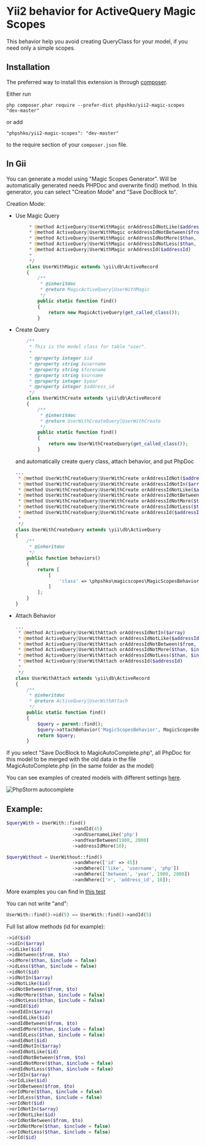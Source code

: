 Yii2 behavior for ActiveQuery Magic Scopes
===========

This behavior help you avoid creating QueryClass for your model, if you need only a simple scopes.

Installation
------------

The preferred way to install this extension is through [composer](http://getcomposer.org/download/).

Either run

```
php composer.phar require --prefer-dist phpshko/yii2-magic-scopes "dev-master"
```

or add

```
"phpshko/yii2-magic-scopes": "dev-master"
```

to the require section of your `composer.json` file.


In Gii
------------

You can generate a model using "Magic Scopes Generator". Will be automatically generated needs PHPDoc and overwrite find() method.
In this generator, you can select "Creation Mode" and "Save DocBlock to".


Creation Mode:
* Use Magic Query
    ```php
         * @method ActiveQuery|UserWithMagic orAddressIdNotLike($addressId)
         * @method ActiveQuery|UserWithMagic orAddressIdNotBetween($from, $to)
         * @method ActiveQuery|UserWithMagic orAddressIdNotMore($than, $include = false)
         * @method ActiveQuery|UserWithMagic orAddressIdNotLess($than, $include = false)
         * @method ActiveQuery|UserWithMagic orAddressId($addressId)
         *
         */
        class UserWithMagic extends \yii\db\ActiveRecord
        {
            /**
             * @inheritdoc
             * @return MagicActiveQuery|UserWithMagic
             */
            public static function find()
            {
                return new MagicActiveQuery(get_called_class());
            }
    ```

* Create Query
    ```php
        /**
         * This is the model class for table "user".
         *
         * @property integer $id
         * @property string $username
         * @property string $forename
         * @property string $surname
         * @property integer $year
         * @property integer $address_id
         */
        class UserWithCreate extends \yii\db\ActiveRecord
        {
            /**
             * @inheritdoc
             * @return UserWithCreateQuery|UserWithCreate
             */
            public static function find()
            {
                return new UserWithCreateQuery(get_called_class());
            }
    ```
    
    and automatically create query class, attach behavior, and put PhpDoc
    
    ```php
    ...
     * @method UserWithCreateQuery|UserWithCreate orAddressIdNot($addressId)
     * @method UserWithCreateQuery|UserWithCreate orAddressIdNotIn($array)
     * @method UserWithCreateQuery|UserWithCreate orAddressIdNotLike($addressId)
     * @method UserWithCreateQuery|UserWithCreate orAddressIdNotBetween($from, $to)
     * @method UserWithCreateQuery|UserWithCreate orAddressIdNotMore($than, $include = false)
     * @method UserWithCreateQuery|UserWithCreate orAddressIdNotLess($than, $include = false)
     * @method UserWithCreateQuery|UserWithCreate orAddressId($addressId)
     *
     */
    class UserWithCreateQuery extends \yii\db\ActiveQuery
    {
        /**
         * @inheritdoc
         */
        public function behaviors()
        {
            return [
                [
                    'class' => \phpshko\magicscopes\MagicScopesBehavior::className()
                ]
            ];
        }
    }
    ```

* Attach Behavior

    ```php
    ...
     * @method ActiveQuery|UserWithAttach orAddressIdNotIn($array)
     * @method ActiveQuery|UserWithAttach orAddressIdNotLike($addressId)
     * @method ActiveQuery|UserWithAttach orAddressIdNotBetween($from, $to)
     * @method ActiveQuery|UserWithAttach orAddressIdNotMore($than, $include = false)
     * @method ActiveQuery|UserWithAttach orAddressIdNotLess($than, $include = false)
     * @method ActiveQuery|UserWithAttach orAddressId($addressId)
     *
     */
    class UserWithAttach extends \yii\db\ActiveRecord
    {
        /**
         * @inheritdoc
         * @return ActiveQuery|UserWithAttach
         */
        public static function find()
        {
            $query = parent::find();
            $query->attachBehavior('MagicScopesBehavior', MagicScopesBehavior::className());
            return $query;
        }    
    ```

If you select "Save DocBlock to MagicAutoComplete.php", all PhpDoc for this model to be merged with the old data in the file MagicAutoComplete.php (in the same folder as the model)

You can see examples of created models with different settings [here](https://github.com/phpshko/yii2-magic-scopes/blob/master/tests/unit/models).

![PhpStorm autocomplete](http://habrastorage.org/files/157/187/c90/157187c9064d4dcab3e9929e2567231b.png "PhpStorm autocomplete")

Example:
-----

```php
$queryWith = UserWith::find()
                        ->andId(45)
                        ->andUsernameLike('php')
                        ->andYearBetween(1980, 2000)
                        ->addressIdMore(10);

$queryWithout = UserWithout::find()
                        ->andWhere(['id' => 45])
                        ->andWhere(['like', 'username', 'php'])
                        ->andWhere(['between', 'year', 1980, 2000])
                        ->andWhere(['>', 'address_id', 10]);
```

More examples you can find in [this test](https://github.com/phpshko/yii2-magic-scopes/blob/master/tests/unit/MagicScopesTest.php)

You can not write "and":

```php
UserWith::find()->id(5) == UserWith::find()->andId(5)
```

Full list allow methods (id for example):

```php
->id($id)
->idIn($array)
->idLike($id)
->idBetween($from, $to)
->idMore($than, $include = false)
->idLess($than, $include = false)
->idNot($id)
->idNotIn($array)
->idNotLike($id)
->idNotBetween($from, $to)
->idNotMore($than, $include = false)
->idNotLess($than, $include = false)
->andId($id)
->andIdIn($array)
->andIdLike($id)
->andIdBetween($from, $to)
->andIdMore($than, $include = false)
->andIdLess($than, $include = false)
->andIdNot($id)
->andIdNotIn($array)
->andIdNotLike($id)
->andIdNotBetween($from, $to)
->andIdNotMore($than, $include = false)
->andIdNotLess($than, $include = false)
->orIdIn($array)
->orIdLike($id)
->orIdBetween($from, $to)
->orIdMore($than, $include = false)
->orIdLess($than, $include = false)
->orIdNot($id)
->orIdNotIn($array)
->orIdNotLike($id)
->orIdNotBetween($from, $to)
->orIdNotMore($than, $include = false)
->orIdNotLess($than, $include = false)
->orId($id)
```
